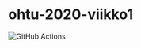 # ohtu-2020-viikko1

![GitHub Actions](https://github.com/vexoo/ohtu-2020-viikko1/workflows/Java%20CI%20with%20Gradle/badge.svg)
